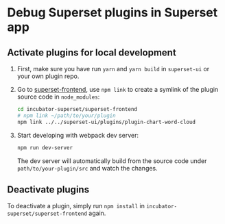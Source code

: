 # Debug Superset plugins in Superset app

## Activate plugins for local development

1. First, make sure you have run `yarn` and `yarn build` in `superset-ui` or your own plugin repo.
2. Go to
   [superset-frontend](https://github.com/apache/incubator-superset/tree/master/superset-frontend),
   use `npm link` to create a symlink of the plugin source code in `node_modules`:

   ```sh
   cd incubator-superset/superset-frontend
   # npm link ~/path/to/your/plugin
   npm link ../../superset-ui/plugins/plugin-chart-word-cloud
   ```

3. Start developing with webpack dev server:

   ```sh
   npm run dev-server
   ```

   The dev server will automatically build from the source code under `path/to/your-plugin/src` and
   watch the changes.

## Deactivate plugins

To deactivate a plugin, simply run `npm install` in `incubator-superset/superset-frontend` again.
